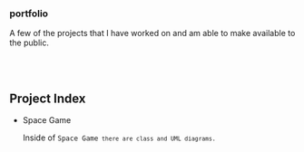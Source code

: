 <h3> portfolio </h3>
<p>A few of the projects that I have worked on and am able to make available to the public.</p>
</br>
</br>
<div> 
    <h2>Project Index</h2>
    <ul>
        <li>Space Game
           <br>
           <p>Inside of <code>Space Game<code> there are class and UML diagrams.<p>
      </li>
    </ul>
</div>

